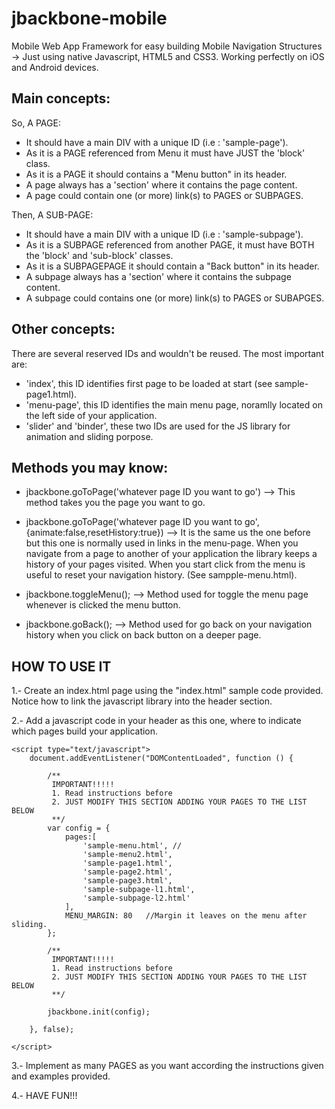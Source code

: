 jbackbone-mobile
================

Mobile Web App Framework for easy building Mobile Navigation Structures -> Just using native Javascript, HTML5 and CSS3.
Working perfectly on iOS and Android devices.


Main concepts:
-------------
So, A PAGE:
- It should have a main DIV with a unique ID (i.e : 'sample-page').
- As it is a PAGE referenced from Menu it must have JUST the 'block' class.
- As it is a PAGE it should contains a "Menu button" in its header.
- A page always has a 'section' where it contains the page content.
- A page could contain one (or more) link(s) to PAGES or SUBPAGES.

Then, A SUB-PAGE:
- It should have a main DIV with a unique ID (i.e : 'sample-subpage').	
- As it is a SUBPAGE referenced from another PAGE, it must have BOTH the 'block' and 'sub-block' classes.
- As it is a SUBPAGEPAGE it should contain a "Back button" in its header.
- A subpage always has a 'section' where it contains the subpage content.
- A subpage could contains one (or more) link(s) to PAGES or SUBAPGES.

Other concepts:
---------------
There are several reserved IDs and wouldn't be reused. The most important are:

- 'index', this ID identifies first page to be loaded at start (see sample-page1.html).
- 'menu-page', this ID identifies the main menu page, noramlly located on the left side of your application.
- 'slider' and 'binder', these two IDs are used for the JS library for animation and sliding porpose.


Methods you may know:
--------------------

- jbackbone.goToPage('whatever page ID you want to go')  --> This method takes you the page you want to go.


- jbackbone.goToPage('whatever page ID you want to go',{animate:false,resetHistory:true}) --> It is the same us the one before but this one is normally used in links in the menu-page. When you navigate from a page to another of your application the library keeps a history of your pages visited. When you start click from the menu is useful to reset your navigation history. (See sampple-menu.html). 

- jbackbone.toggleMenu(); --> Method used for toggle the menu page whenever is clicked the menu button.

- jbackbone.goBack(); --> Method used for go back on your navigation history when you click on back button on a deeper page.


HOW TO USE IT
------------------

1.- Create an index.html page using the "index.html" sample code provided. Notice how to link the javascript library into the header section.

2.- Add a javascript code in your header as this one, where to indicate which pages build your application.

	<script type="text/javascript">
		document.addEventListener("DOMContentLoaded", function () {
			
			/**
			 IMPORTANT!!!!!
			 1. Read instructions before 
			 2. JUST MODIFY THIS SECTION ADDING YOUR PAGES TO THE LIST BELOW 
			 **/
			var config = {
				pages:[			
					'sample-menu.html', //
					'sample-menu2.html', 
					'sample-page1.html',	
					'sample-page2.html', 
					'sample-page3.html',
					'sample-subpage-l1.html',	
					'sample-subpage-l2.html'
				],
				MENU_MARGIN: 80   //Margin it leaves on the menu after sliding.
			};	

			/**
			 IMPORTANT!!!!!
			 1. Read instructions before 
			 2. JUST MODIFY THIS SECTION ADDING YOUR PAGES TO THE LIST BELOW 
			 **/		

	    	jbackbone.init(config);

		}, false);
	
	</script>

3.- Implement as many PAGES as you want according the instructions given and examples provided.

4.- HAVE FUN!!!
	